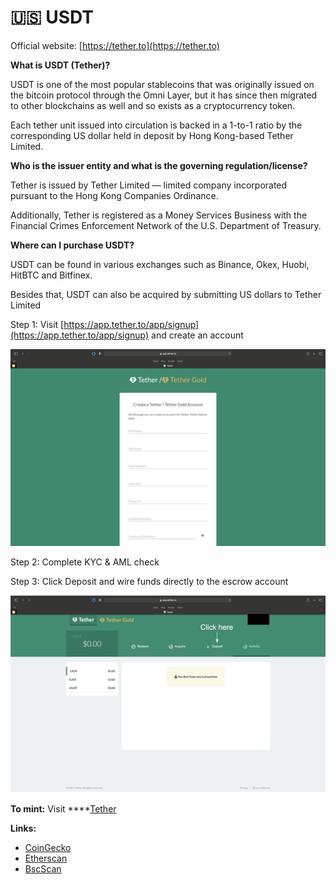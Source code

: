 # 🇺🇸 USDT

Official website: [https://tether.to](https://tether.to)

**What is USDT \(Tether\)?**

USDT is one of the most popular stablecoins that was originally issued on the bitcoin protocol through the Omni Layer, but it has since then migrated to other blockchains as well and so exists as a cryptocurrency token.

Each tether unit issued into circulation is backed in a 1-­to-1 ratio by the corresponding US dollar held in deposit by Hong Kong-based Tether Limited.

**Who is the issuer entity and what is the governing regulation/license?**

Tether is issued by Tether Limited — limited company incorporated pursuant to the Hong Kong Companies Ordinance. 

Additionally, Tether is registered as a Money Services Business with the Financial Crimes Enforcement Network of the U.S. Department of Treasury. 

**Where can I purchase USDT?**

USDT can be found in various exchanges such as Binance, Okex, Huobi, HitBTC and Bitfinex. 

Besides that, USDT can also be acquired by submitting US dollars to Tether Limited

Step 1: Visit [https://app.tether.to/app/signup](https://app.tether.to/app/signup) and create an account

![](../.gitbook/assets/screenshot-2021-05-20-at-10.05.17-pm.png)

Step 2: Complete KYC & AML check  
  
Step 3: Click Deposit and wire funds directly to the escrow account

![](../.gitbook/assets/screenshot-2021-05-20-at-10.16.56-pm.png)

**To mint:** Visit ****[Tether](https://tether.to)

**Links:**

* [CoinGecko](https://www.coingecko.com/en/coins/tether)
* [Etherscan](https://etherscan.io/address/0xdac17f958d2ee523a2206206994597c13d831ec7)
* [BscScan](https://testnet.bscscan.com/token/0xba6670261a05b8504e8ab9c45d97a8ed42573822)

